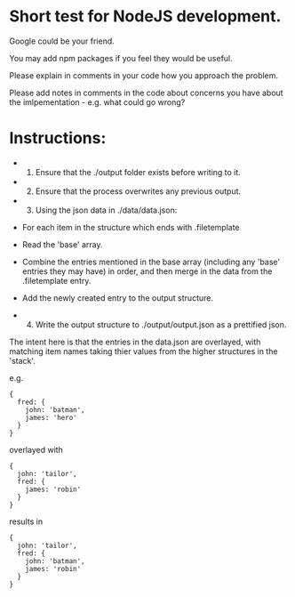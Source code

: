 # Short test for NodeJS development.

Google could be your friend.

You may add npm packages if you feel they would be useful.

Please explain in comments in your code how you approach the problem.

Please add notes in comments in the code about concerns you have about the imlpementation - e.g. what could go wrong?

# Instructions:

- 1. Ensure that the ./output folder exists before writing to it.

- 2. Ensure that the process overwrites any previous output.

- 3. Using the json data in ./data/data.json:

- For each item in the structure which ends with .filetemplate

- Read the 'base' array.

- Combine the entries mentioned in the base array (including any 'base' entries they may have) in order, and then merge in the data from the .filetemplate entry.

- Add the newly created entry to the output structure.

- 4. Write the output structure to ./output/output.json as a prettified json.

The intent here is that the entries in the data.json are overlayed, with matching item names taking thier values from the higher structures in the 'stack'.

e.g. 
```
{
  fred: {
    john: 'batman',
    james: 'hero'
  }
}
```

overlayed with

```
{
  john: 'tailor',
  fred: {
    james: 'robin'
  }
}
```

results in 

```
{
  john: 'tailor',
  fred: {
    john: 'batman',
    james: 'robin'
  }
}
```
